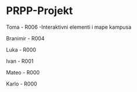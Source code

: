 # PRPP-Projekt

Toma - R006
-Interaktivni elementi i mape kampusa

Branimir - R004

Luka - R000

Ivan - R001

Mateo - R000

Karlo - R000

